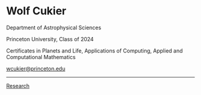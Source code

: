 
# Wolf Cukier

Department of Astrophysical Sciences

Princeton University, Class of 2024

Certificates in Planets and Life, Applications of Computing, Applied and Computational Mathematics

[wcukier@princeton.edu](mailto:wcukier@princeton.edu)
***
[Research](research.md)

